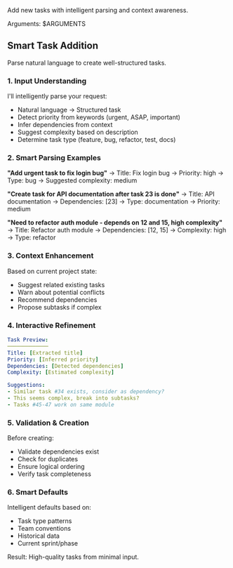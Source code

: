 Add new tasks with intelligent parsing and context awareness.

Arguments: $ARGUMENTS

## Smart Task Addition

Parse natural language to create well-structured tasks.

### 1. **Input Understanding**

I'll intelligently parse your request:
- Natural language → Structured task
- Detect priority from keywords (urgent, ASAP, important)
- Infer dependencies from context
- Suggest complexity based on description
- Determine task type (feature, bug, refactor, test, docs)

### 2. **Smart Parsing Examples**

**"Add urgent task to fix login bug"**
→ Title: Fix login bug
→ Priority: high
→ Type: bug
→ Suggested complexity: medium

**"Create task for API documentation after task 23 is done"**
→ Title: API documentation
→ Dependencies: [23]
→ Type: documentation
→ Priority: medium

**"Need to refactor auth module - depends on 12 and 15, high complexity"**
→ Title: Refactor auth module
→ Dependencies: [12, 15]
→ Complexity: high
→ Type: refactor

### 3. **Context Enhancement**

Based on current project state:
- Suggest related existing tasks
- Warn about potential conflicts
- Recommend dependencies
- Propose subtasks if complex

### 4. **Interactive Refinement**

```yaml
Task Preview:
─────────────
Title: [Extracted title]
Priority: [Inferred priority]
Dependencies: [Detected dependencies]
Complexity: [Estimated complexity]

Suggestions:
- Similar task #34 exists, consider as dependency?
- This seems complex, break into subtasks?
- Tasks #45-47 work on same module
```

### 5. **Validation & Creation**

Before creating:
- Validate dependencies exist
- Check for duplicates
- Ensure logical ordering
- Verify task completeness

### 6. **Smart Defaults**

Intelligent defaults based on:
- Task type patterns
- Team conventions
- Historical data
- Current sprint/phase

Result: High-quality tasks from minimal input.